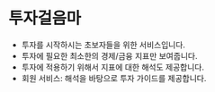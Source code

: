 # 투자걸음마
- 투자를 시작하시는 초보자들을 위한 서비스입니다.
- 투자에 필요한 최소한의 경제/금융 지표만 보여줍니다.
- 투자에 적용하기 위해서 지표에 대한 해석도 제공합니다.
- 회원 서비스: 해석을 바탕으로 투자 가이드를 제공합니다.
